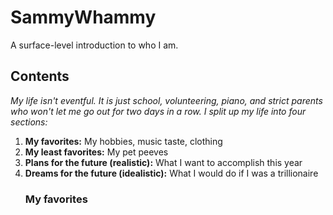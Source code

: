 # SammyWhammy
A surface-level introduction to who I am.<br />

<h2>Contents</h2>
<body><p><em>My life isn't eventful. It is just school, volunteering, piano, and strict parents who won't let me go out for two days in a row. I split up my life into four sections:</em>
<ol>
  <li><strong>My favorites:</strong> My hobbies, music taste, clothing</li>
    <li><strong>My least favorites:</strong> My pet peeves</li>
    <li><strong>Plans for the future (realistic):</strong> What I want to accomplish this year</li>
    <li><strong>Dreams for the future (idealistic):</strong> What I would do if I was a trillionaire</li></strong></strong></ul>
</em></p>
<h3>My favorites</h3>
</body>
</html>
